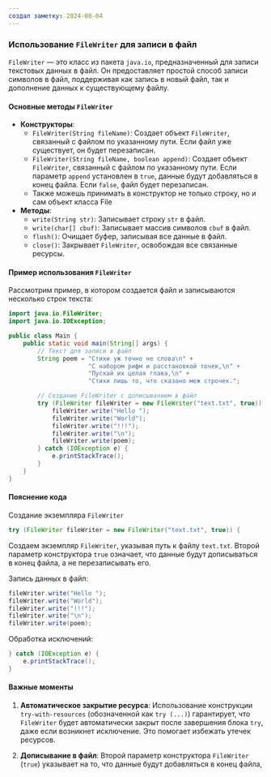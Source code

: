 ```yaml
---
создал заметку: 2024-08-04
---
```

### Использование `FileWriter` для записи в файл

`FileWriter` — это класс из пакета `java.io`, предназначенный для записи текстовых данных в файл. Он предоставляет простой способ записи символов в файл, поддерживая как запись в новый файл, так и дополнение данных к существующему файлу.

#### Основные методы `FileWriter`

- **Конструкторы**:
    - `FileWriter(String fileName)`: Создает объект `FileWriter`, связанный с файлом по указанному пути. Если файл уже существует, он будет перезаписан.
    - `FileWriter(String fileName, boolean append)`: Создает объект `FileWriter`, связанный с файлом по указанному пути. Если параметр `append` установлен в `true`, данные будут добавляться в конец файла. Если `false`, файл будет перезаписан.
    - Также можешь принимать в конструктор не только строку, но и сам объект класса File 
- **Методы**:
    - `write(String str)`: Записывает строку `str` в файл.
    - `write(char[] cbuf)`: Записывает массив символов `cbuf` в файл.
    - `flush()`: Очищает буфер, записывая все данные в файл.
    - `close()`: Закрывает `FileWriter`, освобождая все связанные ресурсы.

#### Пример использования `FileWriter`

Рассмотрим пример, в котором создается файл и записываются несколько строк текста:

```java
import java.io.FileWriter;
import java.io.IOException;

public class Main {
    public static void main(String[] args) {
        // Текст для записи в файл
        String poem = "Стихи уж точно не слова\n" +
                      "С набором рифм и расстановкой точек,\n" +
                      "Пускай их целая глава,\n" +
                      "Стихи лишь то, что сказано меж строчек.";

        // Создание FileWriter с дописыванием в файл
        try (FileWriter fileWriter = new FileWriter("text.txt", true)) {
            fileWriter.write("Hello ");
            fileWriter.write("World");
            fileWriter.write("!!!");
            fileWriter.write("\n");
            fileWriter.write(poem);
        } catch (IOException e) {
            e.printStackTrace();
        }
    }
}

```

#### Пояснение кода

Создание экземпляра `FileWriter`
```java
try (FileWriter fileWriter = new FileWriter("text.txt", true)) {
```

Создаем экземпляр `FileWriter`, указывая путь к файлу `text.txt`. Второй параметр конструктора `true` означает, что данные будут дописываться в конец файла, а не перезаписывать его.

Запись данных в файл:
```java
fileWriter.write("Hello ");
fileWriter.write("World");
fileWriter.write("!!!");
fileWriter.write("\n");
fileWriter.write(poem);
```

Обработка исключений:

```java
} catch (IOException e) {
    e.printStackTrace();
}
```

#### Важные моменты

1. **Автоматическое закрытие ресурса**: Использование конструкции `try-with-resources` (обозначенной как `try (...)`) гарантирует, что `FileWriter` будет автоматически закрыт после завершения блока `try`, даже если возникнет исключение. Это помогает избежать утечек ресурсов.
    
2. **Дописывание в файл**: Второй параметр конструктора `FileWriter` (`true`) указывает на то, что данные будут добавляться в конец файла,